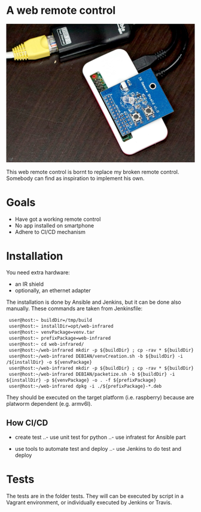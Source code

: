# A web remote control

![alt text](https://github.com/fabrizio2210/web-infrared/blob/master/images/web_remote_control.jpg "The hardware")

This web remote control is bornt to replace my broken remote control. Somebody can find as inspiration to implement his own.

# Goals

- Have got a working remote control
- No app installed on smartphone
- Adhere to CI/CD mechanism

# Installation

You need extra hardware:
- an IR shield
- optionally, an ethernet adapter

The installation is done by Ansible and Jenkins, but it can be done also manually. These commands are taken from Jenkinsfile:
```
 user@host:~ buildDir=/tmp/build
 user@host:~ installDir=opt/web-infrared
 user@host:~ venvPackage=venv.tar
 user@host:~ prefixPackage=web-infrared
 user@host:~ cd web-infrared/
 user@host:~/web-infrared mkdir -p ${buildDir} ; cp -rav * ${buildDir}
 user@host:~/web-infrared DEBIAN/venvCreation.sh -b ${buildDir} -i /${installDir} -o ${venvPackage}
 user@host:~/web-infrared mkdir -p ${buildDir} ; cp -rav * ${buildDir} 
 user@host:~/web-infrared DEBIAN/packetize.sh -b ${buildDir} -i ${installDir} -p ${venvPackage} -o . -f ${prefixPackage}
 user@host:~/web-infrared dpkg -i ./${prefixPackage}-*.deb

```
They should be executed on the target platform (i.e. raspberry) because are platworm dependent (e.g. armv6l).


## How CI/CD

- create test
..- use unit test for python
..- use infratest for Ansible part

- use tools to automate test and deploy
..- use Jenkins to do test and deploy

# Tests

The tests are in the folder tests. They will can be executed by script in a Vagrant environment, or individually executed by Jenkins or Travis.
